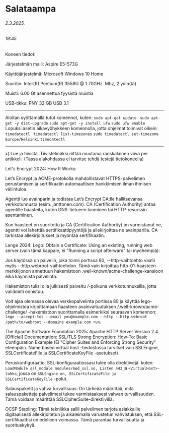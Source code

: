 Salataampa
===
###### 2.3.2025.
###### 19:45

Koneen tiedot: 

Järjestelmän malli: Aspire E5-573G

Käyttöjärjestelmä: Microsoft Windows 10 Home

Suoritin: Inter(R) Pentium(R) 3558U @ 1.70GHz. Mhz, 2 ydin(tä)

Muisti: 6.00 Gt asennettua fyysistä muistia

 USB-tikku: PNY 32 GB USB 3.1

-----
Aloitan syöttämällä tutut komennot, kuten: ```sudo apt-get update ``` ``` sudo apt-get -y dist-upgrade ``` ``` sudo apt-get -y install ufw ``` ```sudo ufw enable ```  
Lopuksi asetin aikavyöhykkeen komennolla, jotta ohjelmat toimivat oikein: ```timedatectl ``` ```timedatectl list-timezones``` ``` sudo timedatectl set-timezone Europe/Helsinki ```
```timedatectl ```

-----
x) Lue ja tiivistä. Tiivistelmäksi riittää muutama ranskalainen viiva per artikkeli. (Tässä alakohdassa ei tarvitse tehdä testejä tietokoneella)

Let's Encrypt 2024: How It Works:

Let’s Encrypt ja ACME-protokolla mahdollistavat HTTPS-palvelimen perustamisen ja sertifikaatin automaattisen hankkimisen ilman ihmisen väliintuloa.

 Agentti luo avainparin ja todistaa Let’s Encrypt CA:lle hallitsevansa verkkotunnusta (esim. janttonen.com). CA (Certification Authority) antaa agentille haasteita, kuten DNS-tietueen luominen tai HTTP-resurssin asentaminen.
 
 Kun haasteet on suoritettu ja CA (Certification Authority) on varmistanut ne, agentti voi lähettää sertifikaattipyyntöjä ja allekirjoittaa ne avainparilla. CA tarkistaa allekirjoitukset ja myöntää sertifikaatin.

Lange 2024: Lego: Obtain a Certificate: Using an existing, running web server (vain tämä kappale, ei "Running a script afterward" tai myöhempiä):

Jos käytössä on palvelin, joka toimii portissa 80, --http-vaihtoehto vaatii myös --http.webroot-vaihtoehdon. Tämä vain kirjoittaa http-01-haasteen merkkijonon annettuun hakemistoon .well-known/acme-challenge-kansioon eikä käynnistä palvelinta.

Hakemiston tulisi olla julkisesti palveltu /-polkuna verkkotunnuksilla, jotta validointi onnistuu.

Voit ajaa olemassa olevaa verkkopalvelinta portissa 80 ja käyttää lego-ohjelmistoa kirjoittamaan haasteen avainvaltuutuksen <webroot dir>/.well-known/acme-challenge/ -hakemistoon suorittamalla esimerkiksi seuraavan komennon: ```lego --accept-tos --email you@example.com --http --http.webroot /path/to/webroot --domains example.com run```.

The Apache Software Foundation 2025: Apache HTTP Server Version 2.4 [Official] Documentation: SSL/TLS Strong Encryption: How-To: Basic Configuration Example (Ei "Cipher Suites and Enforcing Strong Security" eteenpäin. Name based virtual host -tiedostossa tarvitset vain SSLEngine, SSLCertificateFile ja SSLCertificateKeyFile -asetukset)

Peruskonfiguraatio: SSL-konfiguraatiossasi tulee olla direktiivejä. kuten: ```LoadModule ssl_module modules/mod_ssl.so, Listen 443``` ja ```<VirtualHost>-lohko```, jossa on ```SSLEngine on, SSLCertificateFile ja SSLCertificateKeyFile``` -polut.

Salauspaketit ja vahva turvallisuus: On tärkeää määrittää, mitä salauspaketteja palvelimesi tukee varmistaaksesi vahvan turvallisuuden. Tämä voidaan määrittää SSLCipherSuite-direktiivillä.

OCSP Stapling: Tämä tekniikka sallii palvelimen tarjota asiakkaille digitaalisesti allekirjoitetun ja aikaleimalla varustetun vahvistuksen, että SSL-sertifikaattisi on edelleen voimassa. Tämä parantaa turvallisuutta ja suorituskykyä.
